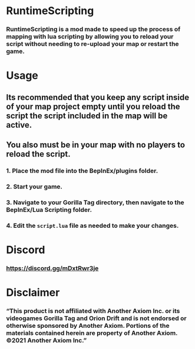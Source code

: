 # RuntimeScripting
### RuntimeScripting is a mod made to speed up the process of mapping with lua scripting by allowing you to reload your script without needing to re-upload your map or restart the game.

# Usage
## Its recommended that you keep any script inside of your map project empty until you reload the script the script included in the map will be active. 
## You also must be in your map with no players to reload the script.
### 1. Place the mod file into the BepInEx/plugins folder.
### 2. Start your game.
### 3. Navigate to your Gorilla Tag directory, then navigate to the BepInEx/Lua Scripting folder.
### 4. Edit the `script.lua` file as needed to make your changes.

# Discord
### https://discord.gg/mDxtRwr3je

# Disclaimer
### “This product is not affiliated with Another Axiom Inc. or its videogames Gorilla Tag and Orion Drift and is not endorsed or otherwise sponsored by Another Axiom. Portions of the materials contained herein are property of Another Axiom. ©2021 Another Axiom Inc.”
